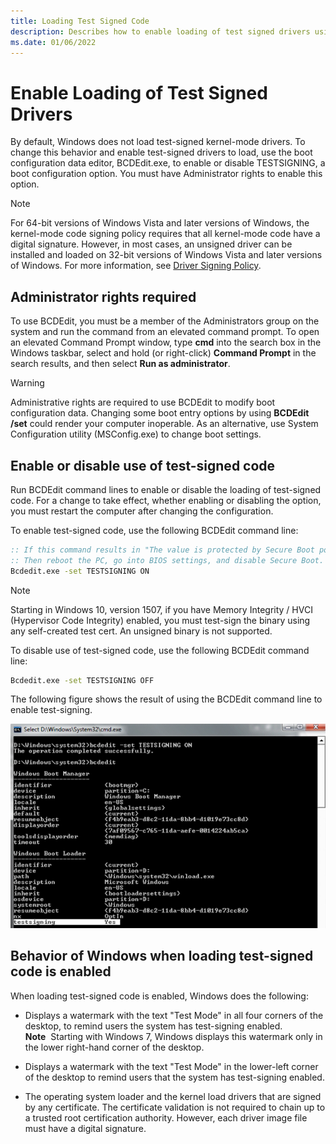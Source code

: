 ```yaml
---
title: Loading Test Signed Code
description: Describes how to enable loading of test signed drivers using the TESTSIGNING option with BCDEdit tool
ms.date: 01/06/2022
---
```


# Enable Loading of Test Signed Drivers

By default, Windows does not load test-signed kernel-mode drivers. To change this behavior and enable test-signed drivers to load, use the boot configuration data editor, BCDEdit.exe, to enable or disable TESTSIGNING, a boot configuration option. You must have Administrator rights to enable this option.

> [!Note]
> For 64-bit versions of Windows Vista and later versions of Windows, the kernel-mode code signing policy requires that all kernel-mode code have a digital signature. However, in most cases, an unsigned driver can be installed and loaded on 32-bit versions of Windows Vista and later versions of Windows. For more information, see [Driver Signing Policy](kernel-mode-code-signing-policy--windows-vista-and-later-.md).


## Administrator rights required

To use BCDEdit, you must be a member of the Administrators group on the system and run the command from an elevated command prompt. To open an elevated Command Prompt window, type **cmd** into the search box in the Windows taskbar, select and hold (or right-click) **Command Prompt** in the search results, and then select **Run as administrator**.

> [!Warning]
> Administrative rights are required to use BCDEdit to modify boot configuration data. Changing some boot entry options by using **BCDEdit /set** could render your computer inoperable. As an alternative, use System Configuration utility (MSConfig.exe) to change boot settings.


## Enable or disable use of test-signed code

Run BCDEdit command lines to enable or disable the loading of test-signed code. For a change to take effect, whether enabling or disabling the option, you must restart the computer after changing the configuration.

To enable test-signed code, use the following BCDEdit command line:

```cmd
:: If this command results in "The value is protected by Secure Boot policy and cannot be modified or deleted"
:: Then reboot the PC, go into BIOS settings, and disable Secure Boot. BitLocker may also affect your ability to modify this setting.
Bcdedit.exe -set TESTSIGNING ON
```

> [!NOTE]
> Starting in Windows 10, version 1507, if you have Memory Integrity / HVCI (Hypervisor Code Integrity) enabled, you must test-sign the binary using any self-created test cert. An unsigned binary is not supported.

To disable use of test-signed code, use the following BCDEdit command line:

```cmd
Bcdedit.exe -set TESTSIGNING OFF
```

The following figure shows the result of using the BCDEdit command line to enable test-signing.

![Screen shot of the results of using testsigning, a boot configuration option.](images/driver-signing-enable-vista-test-signing.png)


## Behavior of Windows when loading test-signed code is enabled

When loading test-signed code is enabled, Windows does the following:

-   Displays a watermark with the text "Test Mode" in all four corners of the desktop, to remind users the system has test-signing enabled.
    **Note**  Starting with Windows 7, Windows displays this watermark only in the lower right-hand corner of the desktop.

-   Displays a watermark with the text "Test Mode" in the lower-left corner of the desktop to remind users that the system has test-signing enabled.

-   The operating system loader and the kernel load drivers that are signed by any certificate. The certificate validation is not required to chain up to a trusted root certification authority. However, each driver image file must have a digital signature.

